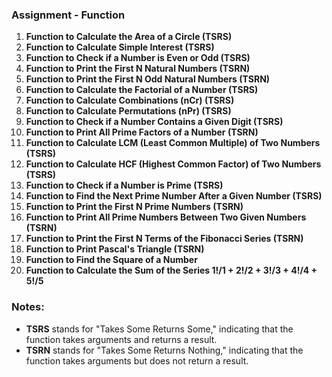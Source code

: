 ### Assignment - Function

1. **Function to Calculate the Area of a Circle (TSRS)**
2. **Function to Calculate Simple Interest (TSRS)**
3. **Function to Check if a Number is Even or Odd (TSRS)**
4. **Function to Print the First N Natural Numbers (TSRN)**
5. **Function to Print the First N Odd Natural Numbers (TSRN)**
6. **Function to Calculate the Factorial of a Number (TSRS)**
7. **Function to Calculate Combinations (nCr) (TSRS)**
8. **Function to Calculate Permutations (nPr) (TSRS)**
9. **Function to Check if a Number Contains a Given Digit (TSRS)**
10. **Function to Print All Prime Factors of a Number (TSRN)**
11. **Function to Calculate LCM (Least Common Multiple) of Two Numbers (TSRS)**
12. **Function to Calculate HCF (Highest Common Factor) of Two Numbers (TSRS)**
13. **Function to Check if a Number is Prime (TSRS)**
14. **Function to Find the Next Prime Number After a Given Number (TSRS)**
15. **Function to Print the First N Prime Numbers (TSRN)**
16. **Function to Print All Prime Numbers Between Two Given Numbers (TSRN)**
17. **Function to Print the First N Terms of the Fibonacci Series (TSRN)**
18. **Function to Print Pascal's Triangle (TSRN)**
19. **Function to Find the Square of a Number**
20. **Function to Calculate the Sum of the Series 1!/1 + 2!/2 + 3!/3 + 4!/4 + 5!/5**

### Notes:
- **TSRS** stands for "Takes Some Returns Some," indicating that the function takes arguments and returns a result.
- **TSRN** stands for "Takes Some Returns Nothing," indicating that the function takes arguments but does not return a result.